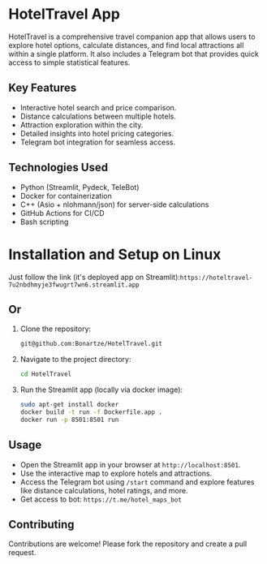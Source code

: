 # HotelTravel App

HotelTravel is a comprehensive travel companion app that allows users to explore hotel options, calculate distances, and
find local attractions all within a single platform. It also includes a Telegram bot that provides quick access to
simple statistical features.

## Key Features

- Interactive hotel search and price comparison.
- Distance calculations between multiple hotels.
- Attraction exploration within the city.
- Detailed insights into hotel pricing categories.
- Telegram bot integration for seamless access.

## Technologies Used

- Python (Streamlit, Pydeck, TeleBot)
- Docker for containerization
- C++ (Asio + nlohmann/json) for server-side calculations
- GitHub Actions for CI/CD
- Bash scripting

# Installation and Setup on Linux

Just follow the link (it's deployed app on Streamlit):`https://hoteltravel-7u2nbdhmyje3fwugrt7wn6.streamlit.app`

## Or

1. Clone the repository:
    ```bash
   git@github.com:Bonartze/HotelTravel.git 

2. Navigate to the project directory:
    ```bash
    cd HotelTravel
    ```

5. Run the Streamlit app (locally via docker image):
    ```bash
   sudo apt-get install docker 
   docker build -t run -f Dockerfile.app .
   docker run -p 8501:8501 run
    ```

## Usage

- Open the Streamlit app in your browser at `http://localhost:8501`.
- Use the interactive map to explore hotels and attractions.
- Access the Telegram bot using `/start` command and explore features like distance calculations, hotel ratings, and
  more.
- Get access to bot: `https://t.me/hotel_maps_bot`

## Contributing

Contributions are welcome! Please fork the repository and create a pull request.
